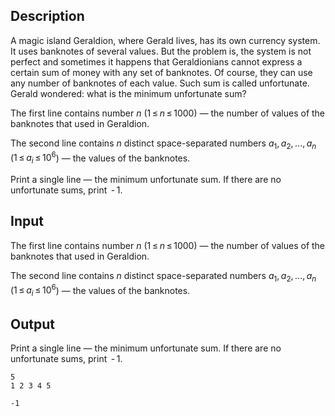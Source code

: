 ## Description

<div><p>A magic island Geraldion, where Gerald lives, has its own currency system. It uses banknotes of several values. But the problem is, the system is not perfect and sometimes it happens that Geraldionians cannot express a certain sum of money with any set of banknotes. Of course, they can use any number of banknotes of each value. Such sum is called <span class="tex-font-style-it">unfortunate</span>. Gerald wondered: what is the minimum <span class="tex-font-style-it">unfortunate</span> sum?</p></div><div class="input-specification"><p>The first line contains number <span class="tex-span"><i>n</i></span> (<span class="tex-span">1 ≤ <i>n</i> ≤ 1000</span>) — the number of values of the banknotes that used in Geraldion. </p><p>The second line contains <span class="tex-span"><i>n</i></span> distinct space-separated numbers <span class="tex-span"><i>a</i><sub class="lower-index">1</sub>, <i>a</i><sub class="lower-index">2</sub>, ..., <i>a</i><sub class="lower-index"><i>n</i></sub></span> (<span class="tex-span">1 ≤ <i>a</i><sub class="lower-index"><i>i</i></sub> ≤ 10<sup class="upper-index">6</sup></span>) — the values of the banknotes.</p></div><div class="output-specification"><p>Print a single line — the minimum <span class="tex-font-style-it">unfortunate</span> sum. If there are no unfortunate sums, print <span class="tex-span"> - 1</span>.</p></div>

## Input

<p>The first line contains number <span class="tex-span"><i>n</i></span> (<span class="tex-span">1 ≤ <i>n</i> ≤ 1000</span>) — the number of values of the banknotes that used in Geraldion. </p><p>The second line contains <span class="tex-span"><i>n</i></span> distinct space-separated numbers <span class="tex-span"><i>a</i><sub class="lower-index">1</sub>, <i>a</i><sub class="lower-index">2</sub>, ..., <i>a</i><sub class="lower-index"><i>n</i></sub></span> (<span class="tex-span">1 ≤ <i>a</i><sub class="lower-index"><i>i</i></sub> ≤ 10<sup class="upper-index">6</sup></span>) — the values of the banknotes.</p>

## Output

<p>Print a single line — the minimum <span class="tex-font-style-it">unfortunate</span> sum. If there are no unfortunate sums, print <span class="tex-span"> - 1</span>.</p>





```input1
5
1 2 3 4 5

```




```output1
-1

```


